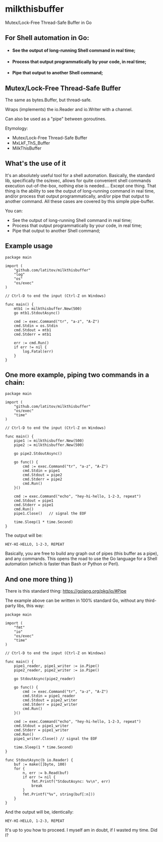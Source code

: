 # milkthisbuffer
Mutex/Lock-Free Thread-Safe Buffer in Go

## For Shell automation in Go:

- #### See the output of long-running Shell command in real time;
- #### Process that output programmatically by your code, in real time;
- #### Pipe that output to another Shell command;

## Mutex/Lock-Free Thread-Safe Buffer

The same as bytes.Buffer, but thread-safe.

Wraps (implements) the io.Reader and io.Writer with a channel.

Can also be used as a "pipe" between goroutines.

Etymology:
- Mutex/Lock-Free Thread-Safe Buffer
- MxLkF_ThS_Buffer
- MilkThisBuffer

## What's the use of it

It's an absolutely useful tool for a shell automation. Basically, the standard lib, specifically the os/exec, allows for quite convenient shell commands execution out-of-the-box, nothing else is needed.... Except one thing. That thing is the ability to see the output of long-running command in real time, and/or process that output programmatically, and/or pipe that output to another command. All these cases are covered by this simple pipe-buffer.

You can:

- See the output of long-running Shell command in real time;
- Process that output programmatically by your code, in real time;
- Pipe that output to another Shell command;

## Example usage

	package main
	
	import (
		"github.com/latitov/milkthisbuffer"
		"log"
		"os"
		"os/exec"
	)
	
	// Ctrl-D to end the input (Ctrl-Z on Windows)
	
	func main() {
		mtb1 := milkthisbuffer.New(500)
		go mtb1.StdoutAsync()
	
		cmd := exec.Command("tr", "a-z", "A-Z")
		cmd.Stdin = os.Stdin
		cmd.Stdout = mtb1
		cmd.Stderr = mtb1
	
		err := cmd.Run()
		if err != nil {
			log.Fatal(err)
		}
	}

## One more example, piping two commands in a chain:

	package main
	
	import (
		"github.com/latitov/milkthisbuffer"
		"os/exec"
		"time"
	)
	
	// Ctrl-D to end the input (Ctrl-Z on Windows)
	
	func main() {
		pipe1 := milkthisbuffer.New(500)
		pipe2 := milkthisbuffer.New(500)
	
		go pipe2.StdoutAsync()
	
		go func() {
			cmd := exec.Command("tr", "a-z", "A-Z")
			cmd.Stdin = pipe1
			cmd.Stdout = pipe2
			cmd.Stderr = pipe2
			cmd.Run()
		}()
		
		cmd := exec.Command("echo", "hey-hi-hello, 1-2-3, repeat")
		cmd.Stdout = pipe1
		cmd.Stderr = pipe1
		cmd.Run()
		pipe1.Close()	// signal the EOF
		
		time.Sleep(1 * time.Second)
	}

The output will be:

	HEY-HI-HELLO, 1-2-3, REPEAT

Basically, you are free to build any graph out of pipes (this buffer as a pipe), and any commands. This opens the road to use the Go language for a Shell automation (which is faster than Bash or Python or Perl).

## And one more thing ))

There is this standard thing: https://golang.org/pkg/io/#Pipe

The example above can be written in 100% standard Go, without any third-party libs, this way:

	package main
	
	import (
		"fmt"
		"io"
		"os/exec"
		"time"
	)
	
	// Ctrl-D to end the input (Ctrl-Z on Windows)
	
	func main() {
		pipe1_reader, pipe1_writer := io.Pipe()
		pipe2_reader, pipe2_writer := io.Pipe()
	
		go StdoutAsync(pipe2_reader)
	
		go func() {
			cmd := exec.Command("tr", "a-z", "A-Z")
			cmd.Stdin = pipe1_reader
			cmd.Stdout = pipe2_writer
			cmd.Stderr = pipe2_writer
			cmd.Run()
		}()
		
		cmd := exec.Command("echo", "hey-hi-hello, 1-2-3, repeat")
		cmd.Stdout = pipe1_writer
		cmd.Stderr = pipe1_writer
		cmd.Run()
		pipe1_writer.Close() // signal the EOF
		
		time.Sleep(1 * time.Second)
	}
	
	func StdoutAsync(b io.Reader) {
		buf := make([]byte, 100)
		for {
			n, err := b.Read(buf)
			if err != nil {
				fmt.Printf("StdoutAsync: %v\n", err)
				break
			}
			fmt.Printf("%v", string(buf[:n]))
		}
	}
	
And the output will be, identically:

	HEY-HI-HELLO, 1-2-3, REPEAT

It's up to you how to proceed. I myself am in doubt, if I wasted my time. Did I?
